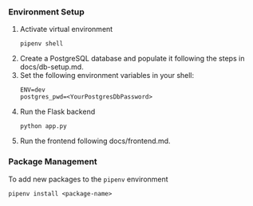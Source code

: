### Environment Setup

1. Activate virtual environment
    ```
    pipenv shell
    ```
1. Create a PostgreSQL database and populate it following the steps in docs/db-setup.md.
1. Set the following environment variables in your shell:
   ```
   ENV=dev
   postgres_pwd=<YourPostgresDbPassword>
   ```
1. Run the Flask backend
    ```
    python app.py
    ```
1. Run the frontend following docs/frontend.md.

### Package Management

To add new packages to the `pipenv` environment
```
pipenv install <package-name>
```
